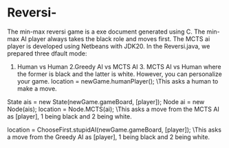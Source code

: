 # Reversi-
The min-max reversi game is a exe document generated using C. The min-max AI player always takes the black role and moves first.
The MCTS ai player is developed using Netbeans with JDK20. In the Reversi.java, we prepared three dfault mode:
1. Human vs Human              2.Greedy AI vs MCTS AI                3. MCTS AI vs Human
where the former is black and the latter is white.
However, you can personalize your game.
location = newGame.humanPlayer();   \\This asks a human to make a move.

State ais = new State(newGame.gameBoard, [player]);
Node ai = new Node(ais);
location = Node.MCTS(ai);           \\This asks a move from the MCTS AI as [player], 1 being black and 2 being white.

location = ChooseFirst.stupidAI(newGame.gameBoard, [player]); \\This asks a move from the Greedy AI as [player], 1 being black and 2 being white.

